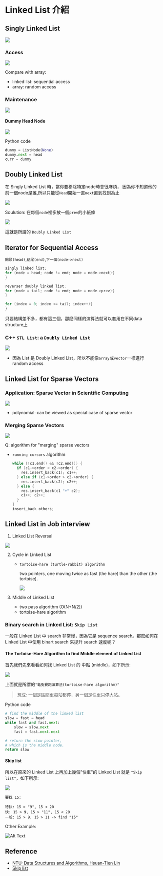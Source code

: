 # Linked List 介紹

## Singly Linked List

![](images/linked_list_01.png)

### Access

![](images/linked_list_02.png)

Compare with array:

- linked list: sequential access
- array: random access

### Maintenance

![](images/linked_list_02_2.png)

#### Dummy Head Node

![](images/linked_list_02_3.png)

Python code

```python
dummy = ListNode(None)
dummy.next = head
curr = dummy
```

## Doubly Linked List

在 Singly Linked List 時，當你要移除特定node時會很麻煩，
因為你不知道他的前一個node是誰,所以只能從`Head`開始一直`next`直到找到為止

![](images/linked_list_03.png)

Soulution: 在每個`node`裡多放一個`prev`的小紙條

![](images/linked_list_03_2.png)

這就是所謂的 `Doubly Linked List`

## Iterator for Sequential Access

`開頭(head)`,`結尾(end)`,`下一個(node->next)`

```c
singly linked list;
for (node = head; node != end; node = node->next){
}

reverser doubly linked list;
for (node = tail; node != end; node = node->prev){
}

for (index = 0; index <= tail; index++){
}
```

只要結構差不多，都有這三個，那麼同樣的演算法就可以套用在不同data structure上

### C++ `STL List`: a `Doubly Linked List`

![](images/linked_list_03_3.png)

* 因為 List 是 Doubly Linked List，所以不能像`array`或`vector`一樣進行 random access

## Linked List for Sparse Vectors

### Application: Sparse Vector in Scientific Computing

![](images/linked_list_04.png)

* polynomial: can be viewed as special case of sparse vector

### Merging Sparse Vectors

![](images/linked_list_04_2.png)

Q: algorithm for "merging" sparse vectors

* `running cursors` algorithm

    ```c
    while (!c1.end() && !c2.end()) {
      if (c1->order < c2->order) {
        res.insert_back(c1); c1++;
      } else if (c1->order > c2->order) {
        res.insert_back(c2); c2++;
      } else {
        res.insert_back(c1 "+" c2);
        c1++; c2++;
      }
    }
    insert_back others;
    ````

## Linked List in Job interview

1. Linked List Reversal

![](images/linked_list_05.png)

2. Cycle in Linked List
    - `tortoise-hare (turtle-rabbit) algorithm`

       two pointers, one moving twice as fast (the hare) than the other (the tortoise).

        ![](images/linked_list_05_2.png)

3. Middle of Linked List
    - two pass algorithm (O(N+N/2))
    - tortoise-hare algorithm

### Binary search in Linked List: `Skip List`

一般在 Linked List 中 search 非常慢，因為它是 sequence search。那麼如何在 Linked List 中使用 binart search 來提升 search 速度呢？

#### The Tortoise-Hare Algorithm to find Middle element of Linked List

首先我們先來看看如何找 Linked List 的 中點 (middle)，如下所示:

![](images/middle_linked_list.png)

上面就是所謂的`"龜兔賽跑演算法(tortoise-hare algorithm)"`

> 想成: 一個是區間車每站都停，另一個是快車只停大站。

Python code

```python
# find the middle of the linked list
slow = fast = head
while fast and fast.next:
    slow = slow.next
    fast = fast.next.next

# return the slow pointer,
# which is the middle node.
return slow
```

#### Skip list

所以在原來的 Linked List 上再加上幾個"快車"的 Linked List 就是 `"Skip list"`，如下所示:

![](images/middle_linked_list_2.png)

```
要找 15:

特快: 15 > "9", 15 < 20
快: 15 > 9, 15 > "11", 15 < 20
一般: 15 > 9, 15 > 11 -> find "15"
```

Other Example:

![Alt Text](images/Skip_list_add_element-en.gif)

## Reference

- [NTU: Data Structures and Algorithms, Hsuan-Tien Lin](https://www.csie.ntu.edu.tw/~htlin/course/dsa20spring/)
- [Skip list](https://en.wikipedia.org/wiki/Skip_list)
